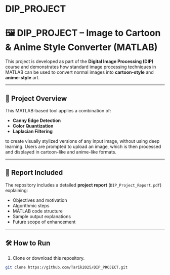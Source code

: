 # DIP_PROJECT
# 🖼️ DIP_PROJECT – Image to Cartoon & Anime Style Converter (MATLAB)

This project is developed as part of the **Digital Image Processing (DIP)** course and demonstrates how standard image processing techniques in MATLAB can be used to convert normal images into **cartoon-style** and **anime-style** art.

---

## 📌 Project Overview

This MATLAB-based tool applies a combination of:

- **Canny Edge Detection**
- **Color Quantization**
- **Laplacian Filtering**

to create visually stylized versions of any input image, without using deep learning. Users are prompted to upload an image, which is then processed and displayed in cartoon-like and anime-like formats.

---

## 📄 Report Included

The repository includes a detailed **project report** (`DIP_Project_Report.pdf`) explaining:

- Objectives and motivation
- Algorithmic steps
- MATLAB code structure
- Sample output explanations
- Future scope of enhancement

---

## 🛠️ How to Run

1. Clone or download this repository.

```bash
git clone https://github.com/Tarik2025/DIP_PROJECT.git
